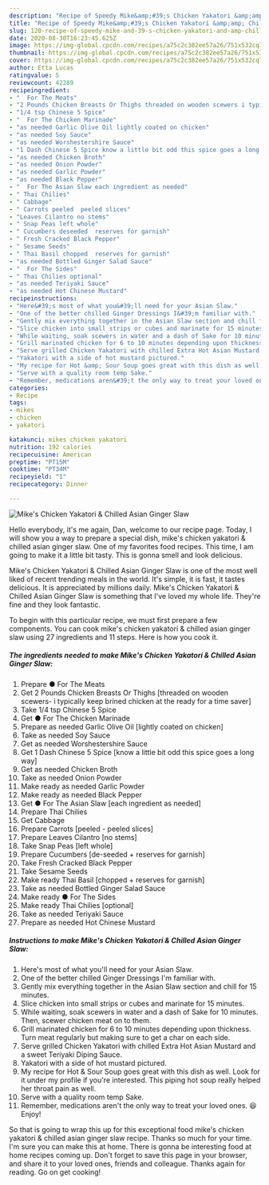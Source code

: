 ```yaml
---
description: "Recipe of Speedy Mike&amp;#39;s Chicken Yakatori &amp;amp; Chilled Asian Ginger Slaw"
title: "Recipe of Speedy Mike&amp;#39;s Chicken Yakatori &amp;amp; Chilled Asian Ginger Slaw"
slug: 120-recipe-of-speedy-mike-and-39-s-chicken-yakatori-and-amp-chilled-asian-ginger-slaw
date: 2020-08-30T16:23:45.625Z
image: https://img-global.cpcdn.com/recipes/a75c2c382ee57a26/751x532cq70/mikes-chicken-yakatori-chilled-asian-ginger-slaw-recipe-main-photo.jpg
thumbnail: https://img-global.cpcdn.com/recipes/a75c2c382ee57a26/751x532cq70/mikes-chicken-yakatori-chilled-asian-ginger-slaw-recipe-main-photo.jpg
cover: https://img-global.cpcdn.com/recipes/a75c2c382ee57a26/751x532cq70/mikes-chicken-yakatori-chilled-asian-ginger-slaw-recipe-main-photo.jpg
author: Etta Lucas
ratingvalue: 5
reviewcount: 42289
recipeingredient:
- "  For The Meats"
- "2 Pounds Chicken Breasts Or Thighs threaded on wooden scewers i typically keep brined chicken at the ready for a time saver"
- "1/4 tsp Chinese 5 Spice"
- "  For The Chicken Marinade"
- "as needed Garlic Olive Oil lightly coated on chicken"
- "as needed Soy Sauce"
- "as needed Worshestershire Sauce"
- "1 Dash Chinese 5 Spice know a little bit odd this spice goes a long way"
- "as needed Chicken Broth"
- "as needed Onion Powder"
- "as needed Garlic Powder"
- "as needed Black Pepper"
- "  For The Asian Slaw each ingredient as needed"
- " Thai Chilies"
- " Cabbage"
- " Carrots peeled  peeled slices"
- "Leaves Cilantro no stems"
- " Snap Peas left whole"
- " Cucumbers deseeded  reserves for garnish"
- " Fresh Cracked Black Pepper"
- " Sesame Seeds"
- " Thai Basil chopped  reserves for garnish"
- "as needed Bottled Ginger Salad Sauce"
- "  For The Sides"
- " Thai Chilies optional"
- "as needed Teriyaki Sauce"
- "as needed Hot Chinese Mustard"
recipeinstructions:
- "Here&#39;s most of what you&#39;ll need for your Asian Slaw."
- "One of the better chilled Ginger Dressings I&#39;m familiar with."
- "Gently mix everything together in the Asian Slaw section and chill for 15 minutes."
- "Slice chicken into small strips or cubes and marinate for 15 minutes."
- "While waiting, soak scewers in water and a dash of Sake for 10 minutes. Then, scewer chicken meat on to them."
- "Grill marinated chicken for 6 to 10 minutes depending upon thickness. Turn meat regularly but making sure to get a char on each side."
- "Serve grilled Chicken Yakatori with chilled Extra Hot Asian Mustard and a sweet Teriyaki Diping Sauce."
- "Yakatori with a side of hot mustard pictured."
- "My recipe for Hot &amp; Sour Soup goes great with this dish as well. Look for it under my profile if you&#39;re interested. This piping hot soup really helped her throat pain as well."
- "Serve with a quality room temp Sake."
- "Remember, medications aren&#39;t the only way to treat your loved ones. 😆 Enjoy!"
categories:
- Recipe
tags:
- mikes
- chicken
- yakatori

katakunci: mikes chicken yakatori 
nutrition: 192 calories
recipecuisine: American
preptime: "PT15M"
cooktime: "PT34M"
recipeyield: "1"
recipecategory: Dinner

---
```



![Mike&#39;s Chicken Yakatori &amp; Chilled Asian Ginger Slaw](https://img-global.cpcdn.com/recipes/a75c2c382ee57a26/751x532cq70/mikes-chicken-yakatori-chilled-asian-ginger-slaw-recipe-main-photo.jpg)

Hello everybody, it's me again, Dan, welcome to our recipe page. Today, I will show you a way to prepare a special dish, mike&#39;s chicken yakatori &amp; chilled asian ginger slaw. One of my favorites food recipes. This time, I am going to make it a little bit tasty. This is gonna smell and look delicious.



Mike&#39;s Chicken Yakatori &amp; Chilled Asian Ginger Slaw is one of the most well liked of recent trending meals in the world. It's simple, it is fast, it tastes delicious. It is appreciated by millions daily. Mike&#39;s Chicken Yakatori &amp; Chilled Asian Ginger Slaw is something that I've loved my whole life. They're fine and they look fantastic.


To begin with this particular recipe, we must first prepare a few components. You can cook mike&#39;s chicken yakatori &amp; chilled asian ginger slaw using 27 ingredients and 11 steps. Here is how you cook it.

<!--inarticleads1-->

##### The ingredients needed to make Mike&#39;s Chicken Yakatori &amp; Chilled Asian Ginger Slaw:

1. Prepare  ● For The Meats
1. Get 2 Pounds Chicken Breasts Or Thighs [threaded on wooden scewers- i typically keep brined chicken at the ready for a time saver]
1. Take 1/4 tsp Chinese 5 Spice
1. Get  ● For The Chicken Marinade
1. Prepare as needed Garlic Olive Oil [lightly coated on chicken]
1. Take as needed Soy Sauce
1. Get as needed Worshestershire Sauce
1. Get 1 Dash Chinese 5 Spice [know a little bit odd this spice goes a long way]
1. Get as needed Chicken Broth
1. Take as needed Onion Powder
1. Make ready as needed Garlic Powder
1. Make ready as needed Black Pepper
1. Get  ● For The Asian Slaw [each ingredient as needed]
1. Prepare  Thai Chilies
1. Get  Cabbage
1. Prepare  Carrots [peeled - peeled slices]
1. Prepare Leaves Cilantro [no stems]
1. Take  Snap Peas [left whole]
1. Prepare  Cucumbers [de-seeded + reserves for garnish]
1. Take  Fresh Cracked Black Pepper
1. Take  Sesame Seeds
1. Make ready  Thai Basil [chopped + reserves for garnish]
1. Take as needed Bottled Ginger Salad Sauce
1. Make ready  ● For The Sides
1. Make ready  Thai Chilies [optional]
1. Take as needed Teriyaki Sauce
1. Prepare as needed Hot Chinese Mustard




<!--inarticleads2-->

##### Instructions to make Mike&#39;s Chicken Yakatori &amp; Chilled Asian Ginger Slaw:

1. Here&#39;s most of what you&#39;ll need for your Asian Slaw.
1. One of the better chilled Ginger Dressings I&#39;m familiar with.
1. Gently mix everything together in the Asian Slaw section and chill for 15 minutes.
1. Slice chicken into small strips or cubes and marinate for 15 minutes.
1. While waiting, soak scewers in water and a dash of Sake for 10 minutes. Then, scewer chicken meat on to them.
1. Grill marinated chicken for 6 to 10 minutes depending upon thickness. Turn meat regularly but making sure to get a char on each side.
1. Serve grilled Chicken Yakatori with chilled Extra Hot Asian Mustard and a sweet Teriyaki Diping Sauce.
1. Yakatori with a side of hot mustard pictured.
1. My recipe for Hot &amp; Sour Soup goes great with this dish as well. Look for it under my profile if you&#39;re interested. This piping hot soup really helped her throat pain as well.
1. Serve with a quality room temp Sake.
1. Remember, medications aren&#39;t the only way to treat your loved ones. 😆 Enjoy!




So that is going to wrap this up for this exceptional food mike&#39;s chicken yakatori &amp; chilled asian ginger slaw recipe. Thanks so much for your time. I'm sure you can make this at home. There is gonna be interesting food at home recipes coming up. Don't forget to save this page in your browser, and share it to your loved ones, friends and colleague. Thanks again for reading. Go on get cooking!
